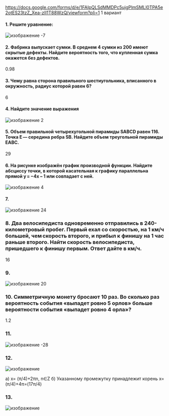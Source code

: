 https://docs.google.com/forms/d/e/1FAIpQLSdMMDPc5ujgPlmSMLl0TPA5e2otES23tzZ_Xea-zII1T88WzQ/viewform?pli=1
1 вариант
#### 1. Решите уравнение: 
![изображение](https://user-images.githubusercontent.com/70198995/150475817-58cd794b-2c8f-450f-991c-ce451c72884c.png)
-7

#### 2. Фабрика выпускает сумки. В среднем 4 сумки из 200 имеют скрытые дефекты. Найдите вероятность того, что купленная сумка окажется без дефектов.
0.98

#### 3. Чему равна сторона правильного шестиугольника, вписанного в окружность, радиус которой равен 6?
6

#### 4. Найдите значение выражения 
![изображение](https://user-images.githubusercontent.com/70198995/150476339-4d9c4135-561e-4825-842b-74fa83d7366c.png)
2

#### 5. Объем правильной четырехугольной пирамиды SABCD равен 116. Точка E — середина ребра SB. Найдите объем треугольной пирамиды EABC.
29
#### 6. На рисунке изображён график производной функции. Найдите абсциссу точки, в которой касательная к графику параллельна прямой y = −4x − 1 или совпадает с ней.
![изображение](https://user-images.githubusercontent.com/70198995/150476547-020adcd4-bbe0-49b2-9f22-19a591a8b51d.png)
4

#### 7.
![изображение](https://user-images.githubusercontent.com/70198995/150478057-390ca775-57e5-4145-867a-a126e2d027de.png)
24

### 8. Два велосипедиста одновременно отправились в 240-километровый пробег. Первый ехал со скоростью, на 1 км/ч большей, чем скорость второго, и прибыл к финишу на 1 час раньше второго. Найти скорость велосипедиста, пришедшего к финишу первым. Ответ дайте в км/ч.
16

### 9.
![изображение](https://user-images.githubusercontent.com/70198995/150480234-65acf728-d199-4882-a38c-e04b1a8b390e.png)
20

### 10. Симметричную монету бросают 10 раз. Во сколько раз вероятность события «выпадет ровно 5 орлов» больше вероятности события «выпадет ровно 4 орла»? 
1.2

### 11.
![изображение](https://user-images.githubusercontent.com/70198995/150480967-cbe06f40-c7dc-4afa-b665-a7c6996fd9e9.png)
-28


### 12.
![изображение](https://user-images.githubusercontent.com/70198995/150481244-f3028621-b2c8-478a-a857-5d1203c5cbb0.png)

а) х= (π/4)+2πn, n∈Z
б) Указанному промежутку принадлежит корень
х=(π/4)+4π=(17π/4)

### 13.
![изображение](https://user-images.githubusercontent.com/70198995/150481316-64fbc387-f1cc-49f3-8d37-97bf17e13bc8.png)
